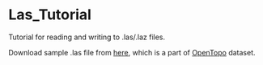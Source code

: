 # Las_Tutorial
Tutorial for reading and writing to .las/.laz files.

Download sample .las file from [here](https://drive.google.com/open?id=1ZzCVCf7dxtex-nzzgWRXypNiDMFEs16r), which is a part of [OpenTopo](http://opentopo.sdsc.edu/lidar) dataset.
